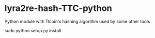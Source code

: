 lyra2re-hash-TTC-python
=====================

Python module with Ttcoin's hashing algorithm used by some other tools

sudo python setup.py install
